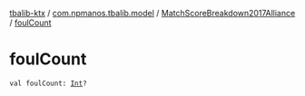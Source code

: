 [tbalib-ktx](../../index.md) / [com.npmanos.tbalib.model](../index.md) / [MatchScoreBreakdown2017Alliance](index.md) / [foulCount](./foul-count.md)

# foulCount

`val foulCount: `[`Int`](https://kotlinlang.org/api/latest/jvm/stdlib/kotlin/-int/index.html)`?`